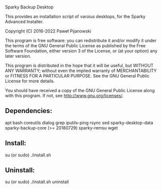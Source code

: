Sparky Backup Desktop

This provides an installation script of varoius desktops, for the Sparky Advanced Installer.

Copyright (C) 2016-2022 Paweł Pijanowski

This program is free software: you can redistribute it and/or modify
it under the terms of the GNU General Public License as published by
the Free Software Foundation, either version 3 of the License, or
(at your option) any later version.

This program is distributed in the hope that it will be useful,
but WITHOUT ANY WARRANTY; without even the implied warranty of
MERCHANTABILITY or FITNESS FOR A PARTICULAR PURPOSE.  See the
GNU General Public License for more details.

You should have received a copy of the GNU General Public License
along with this program.  If not, see <http://www.gnu.org/licenses/>.

Dependencies:
---------------
apt
bash
coreutils
dialog
grep
iputils-ping
rsync
sed
sparky-desktop-data
sparky-backup-core (>= 20180729)
sparky-remsu
wget

Install:
-------------
su (or sudo) 
./install.sh

Uninstall:
-------------
su (or sudo)
./install.sh uninstall
